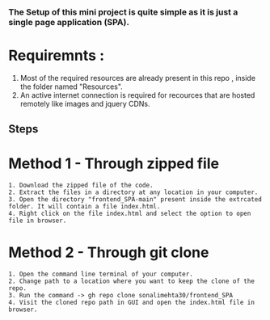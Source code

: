### The Setup of this mini project is quite simple as it is just a single page application (SPA).

# Requiremnts :
1. Most of the required resources are already present in this repo , inside the folder named "Resources".
2. An active internet connection is required for recources that are hosted remotely like images and jquery CDNs.

## Steps
  # Method 1 - Through zipped file
    1. Download the zipped file of the code.
    2. Extract the files in a directory at any location in your computer.
    3. Open the directory "frontend_SPA-main" present inside the extrcated folder. It will contain a file index.html.
    4. Right click on the file index.html and select the option to open file in browser.
  
  # Method 2 - Through git clone
    1. Open the command line terminal of your computer.
    2. Change path to a location where you want to keep the clone of the repo.
    3. Run the command -> gh repo clone sonalimehta30/frontend_SPA
    4. Visit the cloned repo path in GUI and open the index.html file in browser.
    
    
